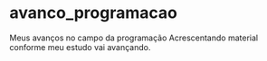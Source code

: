 # avanco_programacao
Meus avanços no campo da programação
Acrescentando material conforme meu estudo vai avançando.
